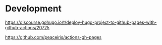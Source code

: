 # Development

https://discourse.gohugo.io/t/deploy-hugo-project-to-github-pages-with-github-actions/20725

https://github.com/peaceiris/actions-gh-pages